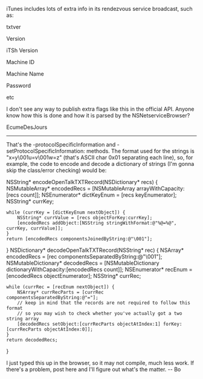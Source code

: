 iTunes includes lots of extra info in its rendezvous service broadcast, such as:

txtver

Version

iTSh Version

Machine ID

Machine Name

Password

etc

I don't see any way to publish extra flags like this in the official API.  Anyone know how this is done and how it is parsed by the NSNetserviceBrowser?

EcumeDesJours

----

That's the     -protocolSpecificInformation and     -setProtocolSpecificInformation: methods.  The format used for the strings is "x=y\001u=v\001w=z" (that's ASCII char 0x01 separating each line), so, for example, the code to encode and decode a dictionary of strings (I'm gonna skip the class/error checking) would be:
    
NSString* encodeOpenTalkTXTRecord(NSDictionary* recs)
{
	NSMutableArray* encodedRecs = [NSMutableArray arrayWithCapacity:[recs count]];
	NSEnumerator* dictKeyEnum = [recs keyEnumerator];
	NSString* currKey;

	while (currKey = [dictKeyEnum nextObject]) {
		NSString* currValue = [recs objectForKey:currKey];
		[encodedRecs addObject:[NSString stringWithFormat:@"%@=%@", currKey, currValue]];
	}
	return [encodedRecs componentsJoinedByString:@"\001"];
}
NSDictionary* decodeOpenTalkTXTRecord(NSString* rec)
{
	NSArray* encodedRecs = [rec componentsSeparatedByString:@"\001"];
	NSMutableDictionary* decodedRecs = [NSMutableDictionary dictionaryWithCapacity:[encodedRecs count]];
	NSEnumerator* recEnum = [encodedRecs objectEnumerator];
	NSString* currRec;
	
	while (currRec = [recEnum nextObject]) {
		NSArray* currRecParts = [currRec componentsSeparatedByString:@"="];
		// keep in mind that the records are not required to follow this format
		// so you may wish to check whether you've actually got a two string array
		[decodedRecs setObject:[currRecParts objectAtIndex:1] forKey:[currRecParts objectAtIndex:0]];
	}
	return decodedRecs;
}


I just typed this up in the browser, so it may not compile, much less work.  If there's a problem, post here and I'll figure out what's the matter.  -- Bo
